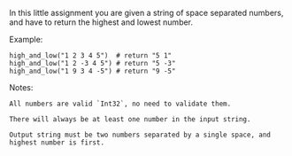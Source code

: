 In this little assignment you are given a string of space separated numbers, and have to return the highest and lowest number.

Example:

```
high_and_low("1 2 3 4 5")  # return "5 1"
high_and_low("1 2 -3 4 5") # return "5 -3"
high_and_low("1 9 3 4 -5") # return "9 -5"
```

Notes:

    All numbers are valid `Int32`, no need to validate them.

    There will always be at least one number in the input string.

    Output string must be two numbers separated by a single space, and highest number is first.
